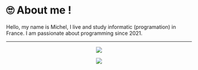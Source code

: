 # 🙄 About me !
Hello, my name is Michel, I live and study informatic (programation) in France. I am passionate about programming since 2021.

---

<p align="center">
  <img src="https://skillicons.dev/icons?i=html,css,javascript&perline=3" />
</p>
<p align="center">
  <img src="https://skillicons.dev/icons?i=figma,github,git&perline=3" />
</p>
